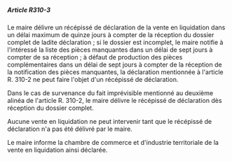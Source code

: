 ##### Article R310-3

Le maire délivre un récépissé de déclaration de la vente en liquidation dans un délai maximum de quinze jours à compter de la réception du dossier complet de ladite déclaration ; si le dossier est incomplet, le maire notifie à l'intéressé la liste des pièces manquantes dans un délai de sept jours à compter de sa réception ; à défaut de production des pièces complémentaires dans un délai de sept jours à compter de la réception de la notification des pièces manquantes, la déclaration mentionnée à l'article R. 310-2 ne peut faire l'objet d'un récépissé de déclaration.

Dans le cas de survenance du fait imprévisible mentionné au deuxième alinéa de l'article R. 310-2, le maire délivre le récépissé de déclaration dès réception du dossier complet.

Aucune vente en liquidation ne peut intervenir tant que le récépissé de déclaration n'a pas été délivré par le maire.

Le maire informe la chambre de commerce et d'industrie territoriale de la vente en liquidation ainsi déclarée.

